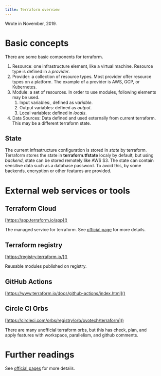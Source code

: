 ```yaml
---
title: Terraform overview
---
```

Wrote in November, 2019.

Basic concepts
===
There are some basic components for terraform.

1. Resource: one infrastructure element, like a virtual machine. Resource type is defined in a _provider_.
1. Provider: a collection of resource types. Most provider offer resource types on a platform. The example of a provider is AWS, GCP, or Kubernetes.
1. Module: a set of resources. In order to use modules, following elements may be used.
    1. Input variables:, defined as _variable_.
    1. Output variables: defined as _output_.
    1. Local variables: defined in _locals_.
1. Data Sources: Data defined and used externally from current terraform. This may be a different terraform state.


State
---
The current infrastructure configuration is stored in _state_ by terraform.
Terraform stores the state in __terraform.tfstate__ localy by default, but using _backend_, state can be stored remotely like AWS S3.
The state can contain sensitive data such as a database password.
To avoid this, by some backends, encryption or other features are provided.


External web services or tools
===

Terraform Cloud
---
[https://app.terraform.io/app]()

The managed service for terraform.
See [official page](https://www.terraform.io/docs/cloud/index.html) for more details.


 Terraform registry
 ---
[https://registry.terraform.io/]()

Reusable modules published on registry.


GitHub Actions
---
[https://www.terraform.io/docs/github-actions/index.html]()


Circle CI Orbs
---
[https://circleci.com/orbs/registry/orb/ovotech/terraform]()

There are many unofficial terraform orbs, but this has check, plan, and apply features with workspace, parallelism, and github comments.


Further readings
===
See [official pages](https://www.terraform.io/docs/configuration/index.html) for more details.
